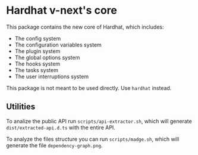 # Hardhat v-next's core

This package contains the new core of Hardhat, which includes:

- The config system
- The configuration variables system
- The plugin system
- The global options system
- The hooks system
- The tasks system
- The user interruptions system

This package is not meant to be used directly. Use `hardhat` instead.

## Utilities

To analize the public API run `scripts/api-extractor.sh`, which will generate `dist/extracted-api.d.ts` with the entire API.

To analyze the files structure you can run `scripts/madge.sh`, which will generate the file `dependency-graph.png`.
